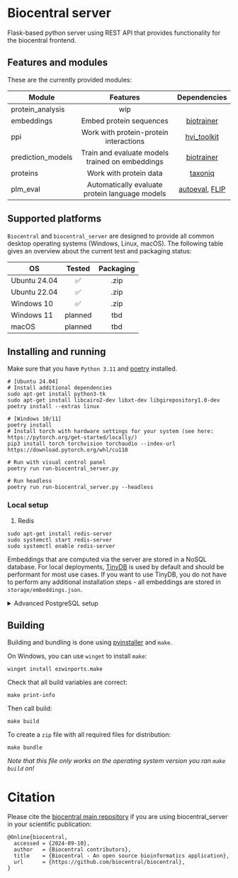 # Biocentral server

Flask-based python server using REST API that provides functionality for the biocentral frontend.

## Features and modules

These are the currently provided modules:

| Module            |                    Features                     |    Dependencies    | 
|-------------------|:-----------------------------------------------:|:------------------:|
| protein_analysis  |                       wip                       |                    | 
| embeddings        |             Embed protein sequences             |    [biotrainer]    | 
| ppi               |     Work with protein-protein interactions      |   [hvi_toolkit]    | 
| prediction_models | Train and evaluate models trained on embeddings |    [biotrainer]    |
| proteins          |             Work with protein data              |     [taxoniq]      |
| plm_eval          | Automatically evaluate protein language models  | [autoeval], [FLIP] |

[biotrainer]: https://github.com/sacdallago/biotrainer

[hvi_toolkit]: https://github.com/SebieF/hvi_toolkit

[taxoniq]: https://github.com/taxoniq/taxoniq

[autoeval]: https://github.com/J-SNACKKB/autoeval

[FLIP]: https://github.com/J-SNACKKB/FLIP

## Supported platforms

`Biocentral` and `biocentral_server` are designed to provide all common desktop operating systems
(Windows, Linux, macOS).
The following table gives an overview about the current test and packaging status:

| OS           | Tested  | Packaging |
|--------------|:-------:|:---------:|
| Ubuntu 24.04 |    ✅    |   .zip    |
| Ubuntu 22.04 |    ✅    |   .zip    |
| Windows 10   |    ✅    |   .zip    |
| Windows 11   | planned |    tbd    |
| macOS        | planned |    tbd    |

## Installing and running

Make sure that you have `Python 3.11` and [poetry](https://python-poetry.org/docs/#installation) installed.

```shell
# [Ubuntu 24.04] 
# Install additional dependencies 
sudo apt-get install python3-tk
sudo apt-get install libcairo2-dev libxt-dev libgirepository1.0-dev
poetry install --extras linux

# [Windows 10/11]
poetry install
# Install torch with hardware settings for your system (see here: https://pytorch.org/get-started/locally/)
pip3 install torch torchvision torchaudio --index-url https://download.pytorch.org/whl/cu118

# Run with visual control panel
poetry run run-biocentral_server.py

# Run headless
poetry run run-biocentral_server.py --headless
```

### Local setup

1. Redis

```shell
sudo apt-get install redis-server
sudo systemctl start redis-server
sudo systemctl enable redis-server
```

Embeddings that are computed via the server are stored in a NoSQL database. For local deployments, 
[TinyDB](https://github.com/msiemens/tinydb) is used by default and should be performant for most use cases. 
If you want to use TinyDB, you do not have to perform any additional installation steps - 
all embeddings are stored in `storage/embeddings.json`. 

<details>
<summary>Advanced PostgreSQL setup</summary>

For advanced users or production deployments we recommend using a [PostgreSQL](https://www.postgresql.org/) instance. 
Here's a step-by-step guide how to configure it for *biocentral_server*:
```shell
# 1. Install PostgreSQL, e.g. for Ubuntu see: https://www.postgresql.org/download/linux/ubuntu/
# 2. Configure PostgreSQL
# Switch to postgres user
sudo -i -u postgres

# Create a new database
createdb embeddings_db

# Access PostgreSQL prompt
psql

# Create a new user and set password
CREATE USER embeddingsuser WITH PASSWORD 'embeddingspwd';

# Grant privileges to the user on the database
GRANT ALL PRIVILEGES ON DATABASE embeddings_db TO embeddingsuser;

# Connect to the embeddings database
\c embeddings_db

# Grant schema privileges to the user
GRANT ALL ON SCHEMA public TO embeddingsuser;

# Exit PostgreSQL prompt
\q

# Exit postgres user shell
exit

# Restart PostgreSQL
sudo systemctl restart postgresql
```
</details>

## Building

Building and bundling is done using [pyinstaller](https://pyinstaller.org/en/stable/) and `make`.

On Windows, you can use `winget` to install `make`:

```shell
winget install ezwinports.make
```

Check that all build variables are correct:

```shell
make print-info
```

Then call build:

```shell
make build
```

To create a `zip` file with all required files for distribution:

```shell
make bundle
```

*Note that this file only works on the operating system version you ran `make build` on!*


# Citation

Please cite the [biocentral main repository](https://github.com/biocentral/biocentral) if you are using 
biocentral_server in your scientific publication:

```text
@Online{biocentral,
  accessed = {2024-09-10},
  author   = {Biocentral contributors},
  title    = {Biocentral - An open source bioinformatics application},
  url      = {https://github.com/biocentral/biocentral},
}
```